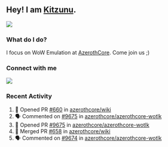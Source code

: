 ## Hey! I am [Kitzunu](https://Github.com/Kitzunu).

<!--<a href="https://github-readme-stats.kitzunu.vercel.app/api?username=Kitzunu&show_icons=true&theme=dark">
  <img align="center" src="https://github-readme-stats.kitzunu.vercel.app/api?username=Kitzunu&show_icons=true&theme=dark" />
</a>-->
<a href="https://github-readme-stats.kitzunu.vercel.app/api?username=Kitzunu&show_icons=true&theme=dark">
  <img align="center" src="https://github-readme-stats.vercel.app/api/top-langs/?username=Kitzunu&layout=compact&theme=dark" />
</a>

### What do I do?

I focus on WoW Emulation at [AzerothCore](https://Github.com/AzerothCore). Come join us ;)

### Connect with me
[![](https://img.shields.io/badge/AzerothCore%20Discord-Connect%20with%20me!-green)](https://discord.com/invite/gkt4y2x)

### Recent Activity

<!--START_SECTION:activity-->
1. 💪 Opened PR [#660](https://github.com/azerothcore/wiki/pull/660) in [azerothcore/wiki](https://github.com/azerothcore/wiki)
2. 🗣 Commented on [#9675](https://github.com/azerothcore/azerothcore-wotlk/issues/9675) in [azerothcore/azerothcore-wotlk](https://github.com/azerothcore/azerothcore-wotlk)
3. 💪 Opened PR [#9675](https://github.com/azerothcore/azerothcore-wotlk/pull/9675) in [azerothcore/azerothcore-wotlk](https://github.com/azerothcore/azerothcore-wotlk)
4. 🎉 Merged PR [#658](https://github.com/azerothcore/wiki/pull/658) in [azerothcore/wiki](https://github.com/azerothcore/wiki)
5. 🗣 Commented on [#9674](https://github.com/azerothcore/azerothcore-wotlk/issues/9674) in [azerothcore/azerothcore-wotlk](https://github.com/azerothcore/azerothcore-wotlk)
<!--END_SECTION:activity-->
